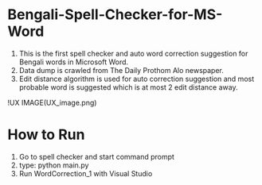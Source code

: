 # Bengali-Spell-Checker-for-MS-Word

1. This is the first spell checker and auto word correction suggestion for Bengali words in Microsoft Word.
2. Data dump is crawled from The Daily Prothom Alo newspaper.
3. Edit distance algorithm is used for auto correction suggestion and most probable word is suggested which is at most 2 edit distance        away.

!UX IMAGE(UX_image.png)

# How to Run
1. Go to spell checker and start command prompt
2. type: python main.py
3. Run WordCorrection_1 with Visual Studio
